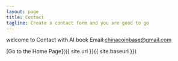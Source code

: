 ```yaml
---
layout: page
title: Contact
tagline: Create a contact form and you are good to go
---
```


welcome to Contact with AI book
Email:chinacoinbase@gmail.com

[Go to the Home Page]({{ site.url }}{{ site.baseurl }})
